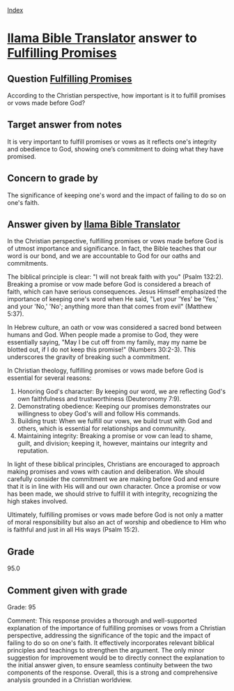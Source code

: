 
[Index](../../index.md)
# [llama Bible Translator](../../answering_models/llama_Bible_Translator.md) answer to [Fulfilling Promises](../../questions/Fulfilling_Promises.md)

## Question [Fulfilling Promises](../../questions/Fulfilling_Promises.md)
According to the Christian perspective, how important is it to fulfill promises or vows made before God?

## Target answer from notes
It is very important to fulfill promises or vows as it reflects one's integrity and obedience to God, showing one’s commitment to doing what they have promised.

## Concern to grade by
The significance of keeping one's word and the impact of failing to do so on one's faith.

## Answer given by [llama Bible Translator](../../answering_models/llama_Bible_Translator.md)
In the Christian perspective, fulfilling promises or vows made before God is of utmost importance and significance. In fact, the Bible teaches that our word is our bond, and we are accountable to God for our oaths and commitments.

The biblical principle is clear: "I will not break faith with you" (Psalm 132:2). Breaking a promise or vow made before God is considered a breach of faith, which can have serious consequences. Jesus Himself emphasized the importance of keeping one's word when He said, "Let your 'Yes' be 'Yes,' and your 'No,' 'No'; anything more than that comes from evil" (Matthew 5:37).

In Hebrew culture, an oath or vow was considered a sacred bond between humans and God. When people made a promise to God, they were essentially saying, "May I be cut off from my family, may my name be blotted out, if I do not keep this promise!" (Numbers 30:2-3). This underscores the gravity of breaking such a commitment.

In Christian theology, fulfilling promises or vows made before God is essential for several reasons:

1. Honoring God's character: By keeping our word, we are reflecting God's own faithfulness and trustworthiness (Deuteronomy 7:9).
2. Demonstrating obedience: Keeping our promises demonstrates our willingness to obey God's will and follow His commands.
3. Building trust: When we fulfill our vows, we build trust with God and others, which is essential for relationships and community.
4. Maintaining integrity: Breaking a promise or vow can lead to shame, guilt, and division; keeping it, however, maintains our integrity and reputation.

In light of these biblical principles, Christians are encouraged to approach making promises and vows with caution and deliberation. We should carefully consider the commitment we are making before God and ensure that it is in line with His will and our own character. Once a promise or vow has been made, we should strive to fulfill it with integrity, recognizing the high stakes involved.

Ultimately, fulfilling promises or vows made before God is not only a matter of moral responsibility but also an act of worship and obedience to Him who is faithful and just in all His ways (Psalm 15:2).

## Grade
95.0

## Comment given with grade
Grade: 95

Comment: This response provides a thorough and well-supported explanation of the importance of fulfilling promises or vows from a Christian perspective, addressing the significance of the topic and the impact of failing to do so on one's faith. It effectively incorporates relevant biblical principles and teachings to strengthen the argument. The only minor suggestion for improvement would be to directly connect the explanation to the initial answer given, to ensure seamless continuity between the two components of the response. Overall, this is a strong and comprehensive analysis grounded in a Christian worldview.
